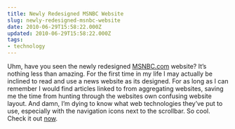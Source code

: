 ```yaml
---
title: Newly Redesigned MSNBC Website
slug: newly-redesigned-msnbc-website
date: 2010-06-29T15:58:22.000Z
updated: 2010-06-29T15:58:22.000Z
tags:
- technology
---
```


Uhm, have you seen the newly redesigned <a href="http://MSNBC.com">MSNBC.com</a> website?  It’s nothing less than amazing.  For the first time in my life I may actually be inclined to read and use a news website as its designed.  For as long as I can remember I would find articles linked to from aggregating websites, saving me the time from hunting through the websites own confusing website layout.  And damn, I’m dying to know what web technologies they’ve put to use, especially with the navigation icons next to the scrollbar.  So cool.  Check it out <a href="http://www.msnbc.msn.com/id/37643077">now</a>.
